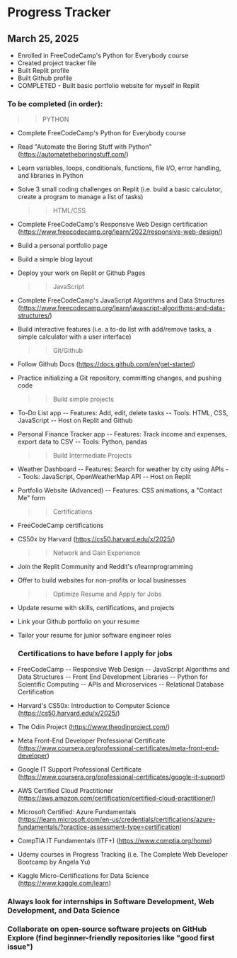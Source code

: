 # Progress Tracker

## March 25, 2025
- Enrolled in FreeCodeCamp's Python for Everybody course
- Created project tracker file
- Built Replit profile
- Built Github profile
- COMPLETED - Built basic portfolio website for myself in Replit


### To be completed (in order):

  >> PYTHON
- Complete FreeCodeCamp's Python for Everybody course
- Read "Automate the Boring Stuff with Python" (https://automatetheboringstuff.com/)
- Learn variables, loops, conditionals, functions, file I/O, error handling, and libraries in Python
- Solve 3 small coding challenges on Replit (i.e. build a basic calculator, create a program to manage a list of tasks)

  >> HTML/CSS
- Complete FreeCodeCamp's Responsive Web Design certification (https://www.freecodecamp.org/learn/2022/responsive-web-design/)
- Build a personal portfolio page
- Build a simple blog layout
- Deploy your work on Replit or Github Pages

  >> JavaScript
- Complete FreeCodeCamp's JavaScript Algorithms and Data Structures (https://www.freecodecamp.org/learn/javascript-algorithms-and-data-structures/)
- Build interactive features (i.e. a to-do list with add/remove tasks, a simple calculator with a user interface)

  >> Git/Github
- Follow Github Docs (https://docs.github.com/en/get-started)
- Practice initializing a Git repository, committing changes, and pushing code

  >> Build simple projects
- To-Do List app
  -- Features: Add, edit, delete tasks
  -- Tools: HTML, CSS, JavaScript
  -- Host on Replit and Github
- Personal Finance Tracker app
  -- Features: Track income and expenses, export data to CSV
  -- Tools: Python, pandas

  >> Build Intermediate Projects
- Weather Dashboard
  -- Features: Search for weather by city using APIs
  -- Tools: JavaScript, OpenWeatherMap API
  -- Host on Replit
- Portfolio Website (Advanced)
  -- Features: CSS animations, a "Contact Me" form

  >> Certifications
- FreeCodeCamp certifications
- CS50x by Harvard (https://cs50.harvard.edu/x/2025/)

  >> Network and Gain Experience
- Join the Replit Community and Reddit's r/learnprogramming
- Offer to build websites for non-profits or local businesses

  >> Optimize Resume and Apply for Jobs
- Update resume with skills, certifications, and projects
- Link your Github portfolio on your resume
- Tailor your resume for junior software engineer roles


  ### Certifications to have before I apply for jobs
- FreeCodeCamp
  -- Responsive Web Design
  -- JavaScript Algorithms and Data Structures
  -- Front End Development Libraries
  -- Python for Scientific Computing
  -- APIs and Microservices
  -- Relational Database Certification
- Harvard's CS50x: Introduction to Computer Science (https://cs50.harvard.edu/x/2025/)
- The Odin Project (https://www.theodinproject.com/)
- Meta Front-End Developer Professional Certificate (https://www.coursera.org/professional-certificates/meta-front-end-developer)
- Google IT Support Professional Certificate (https://www.coursera.org/professional-certificates/google-it-support)
- AWS Certified Cloud Practitioner (https://aws.amazon.com/certification/certified-cloud-practitioner/)
- Microsoft Certified: Azure Fundamentals (https://learn.microsoft.com/en-us/credentials/certifications/azure-fundamentals/?practice-assessment-type=certification)
- CompTIA IT Fundamentals (ITF+) (https://www.comptia.org/home)
- Udemy courses in Progress Tracking (i.e. The Complete Web Developer Bootcamp by Angela Yu)
- Kaggle Micro-Certifications for Data Science (https://www.kaggle.com/learn)

 ### Always look for internships in Software Development, Web Development, and Data Science
 ### Collaborate on open-source software projects on GitHub Explore (find beginner-friendly repositories like "good first issue")
